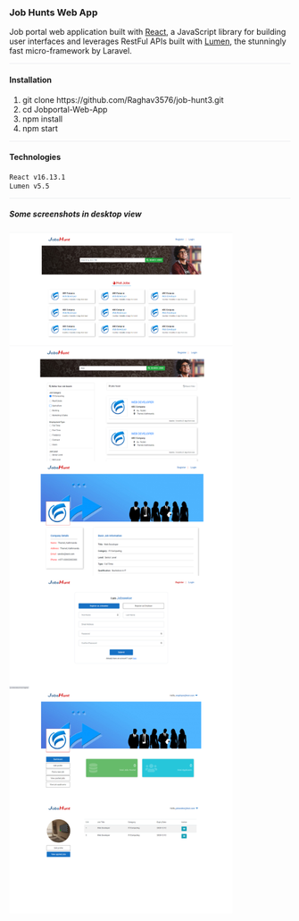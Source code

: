 ### Job Hunts Web App 

Job portal web application built with [React](https://github.com/facebook/react/), a JavaScript library for building user interfaces and leverages RestFul APIs built with [Lumen](https://github.com/laravel/lumen), the stunningly fast micro-framework by Laravel.

<div style="border-bottom: 1px solid #eaecef"></div>

#### Installation
<ol>
    <li>git clone https://github.com/Raghav3576/job-hunt3.git</li>
    <li>cd Jobportal-Web-App </li>
    <li>npm install</li>
    <li>npm start</li>
</ol>

<div style="border-bottom: 1px solid #eaecef"></div>

#### Technologies
```
React v16.13.1
Lumen v5.5
```

<div style="border-bottom: 1px solid #eaecef"></div>

##### Some screenshots in desktop view 
<div style="display:flex; flex-wrap: wrap; flex-direction: row;">
<img src="/assets/home.png" width="400" /> 
<img src="/assets/search.png" width="400"/>
<img src="/assets/job-detail.png" width="400"/>
<img src="/assets/register.png" width="400"/>
<img src="/assets/employer.png" width="400"/>
<img src="/assets/jobseeker.png" width="400"/>
</div>
